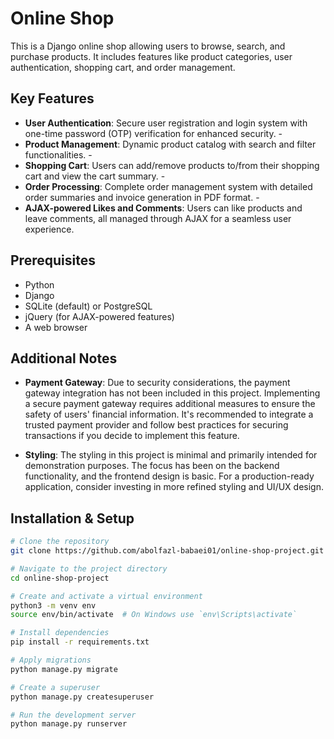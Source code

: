 # Online Shop

This is a Django online shop allowing users to browse, search, and purchase products. It includes features like product categories, user authentication, shopping cart, and order management.

## Key Features
- **User Authentication**: Secure user registration and login system with one-time password (OTP) verification for enhanced security. -
-  **Product Management**: Dynamic product catalog with search and filter functionalities. -
-  **Shopping Cart**: Users can add/remove products to/from their shopping cart and view the cart summary. -
-  **Order Processing**: Complete order management system with detailed order summaries and invoice generation in PDF format. -
-  **AJAX-powered Likes and Comments**: Users can like products and leave comments, all managed through AJAX for a seamless user experience.



## Prerequisites
- Python 
- Django 
- SQLite (default) or PostgreSQL
- jQuery (for AJAX-powered features) 
- A web browser


## Additional Notes

- **Payment Gateway**: Due to security considerations, the payment gateway integration has not been included in this project. Implementing a secure payment gateway requires additional measures to ensure the safety of users' financial information. It's recommended to integrate a trusted payment provider and follow best practices for securing transactions if you decide to implement this feature.

- **Styling**: The styling in this project is minimal and primarily intended for demonstration purposes. The focus has been on the backend functionality, and the frontend design is basic. For a production-ready application, consider investing in more refined styling and UI/UX design.



## Installation & Setup
```bash
# Clone the repository
git clone https://github.com/abolfazl-babaei01/online-shop-project.git

# Navigate to the project directory
cd online-shop-project

# Create and activate a virtual environment
python3 -m venv env
source env/bin/activate  # On Windows use `env\Scripts\activate`

# Install dependencies
pip install -r requirements.txt

# Apply migrations
python manage.py migrate

# Create a superuser
python manage.py createsuperuser

# Run the development server
python manage.py runserver

